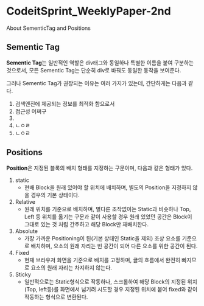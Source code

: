 # CodeitSprint_WeeklyPaper-2nd
About SementicTag and Positions

## Sementic Tag
**Sementic Tag**는 일반적인 역할은 div태그와 동일하나 특별한 이름을 붙여 구분하는 것으로서, 모든 Sementic Tag는 단순히 div로 바꿔도 동일한 동작을 보여준다.

그러나 Sementic Tag가 권장되는 이유는 여러 가지가 있는데, 간단하게는 다음과 같다.

1. 검색엔진에 제공되는 정보를 최적화 함으로서 
2. 접근성 어쩌구
3. 
4. ㄴㅇㄹ
5. ㄴㅇㄹ


## Positions
**Position**은 지정된 블록의 배치 형태를 지정하는 구문이며, 다음과 같은 형태가 있다.
 
1. static
    - 현배 Block을 원래 있어야 할 위치에 배치하며, 별도의 Position을 지정하지 않을 경우의 기본 상태이다.
2. Relative
    - 원래 위치를 기준으로 배치하며, 별다른 조작없이는 Static과 비슷하나 Top, Left 등 위치를 옮기는 구문과 같이 사용할 경우 원래 있었던 공간은 Block이 그대로 있는 것 처럼 간주하고 해당 Block만 재배치한다.
4. Absolute
    - 가장 가까운 Positioning이 된(기본 상태인 Static을 제외) 조상 요소를 기준으로 배치하며, 요소의 원래 자리는 빈 공간이 되어 다른 요소를 위한 공간이 된다.
6. Fixed 
    - 현재 브라우저 화면을 기준으로 배치를 고정하며, 글의 흐름에서 완전히 빠지므로 요소의 원래 자리는 차지하지 않는다.
8. Sticky
    - 일반적으로는 Static형식으로 작동하나, 스크롤하여 해당 Block의 지정된 위치(Top, left등)를 화면에서 넘기려 시도할 경우 지정된 위치에 붙어 fixed와 같이 작동하는 형식으로 변환된다.
